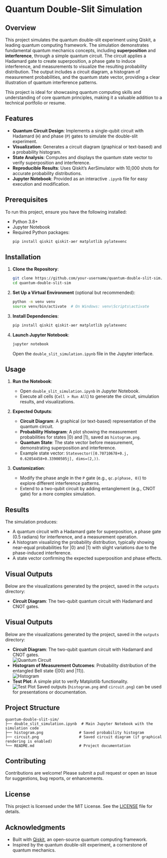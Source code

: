 # Quantum Double-Slit Simulation

## Overview
This project simulates the quantum double-slit experiment using Qiskit, a leading quantum computing framework. The simulation demonstrates fundamental quantum mechanics concepts, including **superposition** and **interference**, through a simple quantum circuit. The circuit applies a Hadamard gate to create superposition, a phase gate to induce interference, and measurements to visualize the resulting probability distribution. The output includes a circuit diagram, a histogram of measurement probabilities, and the quantum state vector, providing a clear illustration of quantum interference patterns.

This project is ideal for showcasing quantum computing skills and understanding of core quantum principles, making it a valuable addition to a technical portfolio or resume.

## Features
- **Quantum Circuit Design**: Implements a single-qubit circuit with Hadamard (`H`) and phase (`P`) gates to simulate the double-slit experiment.
- **Visualization**: Generates a circuit diagram (graphical or text-based) and a probability histogram.
- **State Analysis**: Computes and displays the quantum state vector to verify superposition and interference.
- **Reproducible Results**: Uses Qiskit’s AerSimulator with 10,000 shots for accurate probability distributions.
- **Jupyter Notebook**: Provided as an interactive `.ipynb` file for easy execution and modification.

## Prerequisites
To run this project, ensure you have the following installed:
- Python 3.8+
- Jupyter Notebook
- Required Python packages:
  ```bash
  pip install qiskit qiskit-aer matplotlib pylatexenc
  ```

## Installation
1. **Clone the Repository**:
   ```bash
   git clone https://github.com/your-username/quantum-double-slit-sim.git
   cd quantum-double-slit-sim
   ```

2. **Set Up a Virtual Environment** (optional but recommended):
   ```bash
   python -m venv venv
   source venv/bin/activate  # On Windows: venv\Scripts\activate
   ```

3. **Install Dependencies**:
   ```bash
   pip install qiskit qiskit-aer matplotlib pylatexenc
   ```

4. **Launch Jupyter Notebook**:
   ```bash
   jupyter notebook
   ```
   Open the `double_slit_simulation.ipynb` file in the Jupyter interface.

## Usage
1. **Run the Notebook**:
   - Open `double_slit_simulation.ipynb` in Jupyter Notebook.
   - Execute all cells (`Cell > Run All`) to generate the circuit, simulation results, and visualizations.

2. **Expected Outputs**:
   - **Circuit Diagram**: A graphical (or text-based) representation of the quantum circuit.
   - **Probability Histogram**: A plot showing the measurement probabilities for states |0⟩ and |1⟩, saved as `histogram.png`.
   - **Quantum State**: The state vector before measurement, demonstrating superposition and interference.
   - Example state vector: `Statevector([0.70710678+0.j, 0.62054458+0.33900505j], dims=(2,))`.

3. **Customization**:
   - Modify the phase angle in the `P` gate (e.g., `qc.p(phase, 0)`) to explore different interference patterns.
   - Extend to a two-qubit circuit by adding entanglement (e.g., CNOT gate) for a more complex simulation.

## Results
The simulation produces:
- A quantum circuit with a Hadamard gate for superposition, a phase gate (0.5 radians) for interference, and a measurement operation.
- A histogram visualizing the probability distribution, typically showing near-equal probabilities for |0⟩ and |1⟩ with slight variations due to the phase-induced interference.
- A state vector confirming the expected superposition and phase effects.
## Visual Outputs
Below are the visualizations generated by the project, saved in the `outputs` directory:

- **Circuit Diagram**: The two-qubit quantum circuit with Hadamard and CNOT gates.  
## Visual Outputs
Below are the visualizations generated by the project, saved in the `outputs` directory:

- **Circuit Diagram**: The two-qubit quantum circuit with Hadamard and CNOT gates.  
  ![Quantum Circuit](https://raw.githubusercontent.com/your-username/quantum-double-slit-sim/main/outputs/circuit.png)
- **Histogram of Measurement Outcomes**: Probability distribution of the entangled Bell state (|00⟩ and |11⟩).  
  ![Histogram](https://raw.githubusercontent.com/your-username/quantum-double-slit-sim/main/outputs/histogram.png)
- **Test Plot**: A simple plot to verify Matplotlib functionality.  
  ![Test Plot](https://raw.githubusercontent.com/your-username/quantum-double-slit-sim/main/outputs/test_plot.png)
Saved outputs (`histogram.png` and `circuit.png`) can be used for presentations or documentation.

## Project Structure
```
quantum-double-slit-sim/
├── double_slit_simulation.ipynb  # Main Jupyter Notebook with the simulation code
├── histogram.png                # Saved probability histogram
├── circuit.png                  # Saved circuit diagram (if graphical rendering is enabled)
└── README.md                    # Project documentation
```

## Contributing
Contributions are welcome! Please submit a pull request or open an issue for suggestions, bug reports, or enhancements.

## License
This project is licensed under the MIT License. See the [LICENSE](LICENSE) file for details.

## Acknowledgments
- Built with [Qiskit](https://qiskit.org/), an open-source quantum computing framework.
- Inspired by the quantum double-slit experiment, a cornerstone of quantum mechanics.
